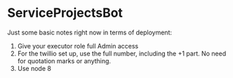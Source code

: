 # ServiceProjectsBot

Just some basic notes right now in terms of deployment:
1. Give your executor role full Admin access
2. For the twillio set up, use the full number, including the +1 part. No need for quotation marks or anything.
3. Use node 8
